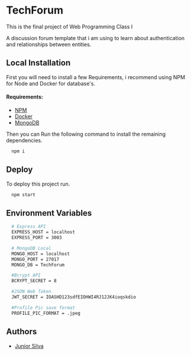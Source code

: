 # TechForum

This is the final project of Web Programming Class I

A discussion forum template that i am using to learn about authentication and relationships between entities.

## Local Installation

First you will need to install a few Requirements, i recommend using NPM for Node and Docker for database's.

#### Requirements:

- [NPM](https://github.com/nvm-sh/nvm)
- [Docker](https://docs.docker.com/engine/install/)
- [MongoDB](https://hub.docker.com/_/mongo)

Then you can Run the following command to install the remaining dependencies.

```bash
  npm i
```

## Deploy

To deploy this project run.

```bash
  npm start
```

## Environment Variables

```bash
  # Express API   
  EXPRESS_HOST = localhost
  EXPRESS_PORT = 3003

  # MongoDB Local
  MONGO_HOST = localhost
  MONGO_PORT = 27017
  MONGO_DB = TechForum

  #Bcrypt API
  BCRYPT_SECRET = 8

  #JSON Web Token
  JWT_SECRET = IOASHD123sdfEIOHWI4RJ12JK4ioqskdio

  #Profile Pic save format
  PROFILE_PIC_FORMAT = .jpeg
```

## Authors

- [Junior Silva](https://www.github.com/juniorsilva2)
